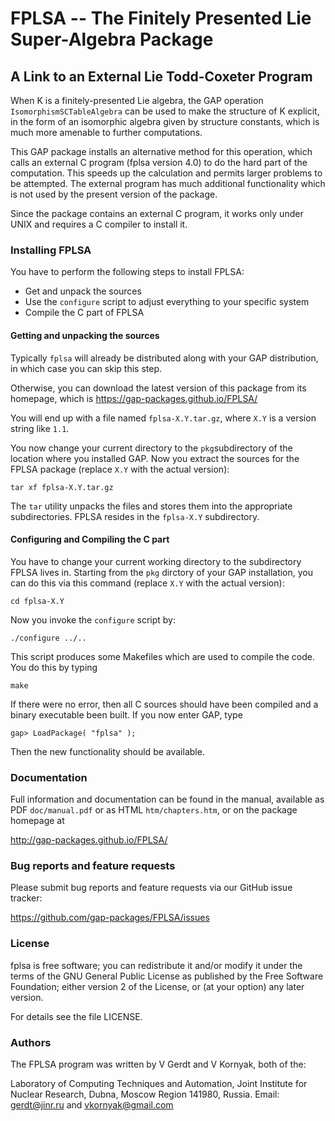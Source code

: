 # FPLSA -- The Finitely Presented Lie Super-Algebra Package
## A Link to an External Lie Todd-Coxeter Program

When  K  is  a  finitely-presented  Lie  algebra,  the  GAP  operation
`IsomorphismSCTableAlgebra` can be used to make  the  structure  of  K
explicit, in the form of an  isomorphic  algebra  given  by  structure
constants, which is much more amenable to further computations.

This GAP package installs an alternative method  for  this  operation,
which calls an external C program (fplsa version 4.0) to do  the  hard
part of the computation. This speeds up the  calculation  and  permits
larger problems  to  be  attempted.  The  external  program  has  much
additional functionality which is not used by the present  version  of
the package.

Since the package contains an external C program, it works only  under
UNIX and requires a C compiler to install it.

### Installing FPLSA

You have to perform the following steps to install FPLSA:

 - Get and unpack the sources
 - Use the `configure` script to adjust everything to your specific 
   system
 - Compile the C part of FPLSA

#### Getting and unpacking the sources

Typically `fplsa` will already be distributed along with your GAP
distribution, in which case you can skip this step.

Otherwise, you can download the latest version of this package from
its homepage, which is
  <https://gap-packages.github.io/FPLSA/>

You will end up with a file named `fplsa-X.Y.tar.gz`, where `X.Y` is
a version string like `1.1`.

You now change your current directory to the `pkg`subdirectory of the
location where you installed GAP. Now you extract the sources for the
FPLSA package (replace `X.Y` with the actual version):

    tar xf fplsa-X.Y.tar.gz

The `tar` utility  unpacks  the  files  and  stores  them  into  the
appropriate subdirectories. FPLSA resides in the `fplsa-X.Y`
subdirectory.


#### Configuring and Compiling the C part

You have to change your current working directory to the subdirectory
FPLSA lives in. Starting from the `pkg` dirctory of your GAP
installation, you can do this via this command (replace `X.Y` with
the actual version):

    cd fplsa-X.Y

Now you invoke the `configure` script by:

    ./configure ../..

This script produces some Makefiles which  are  used  to  compile  the
code. You do this by typing

    make

If there were no error, then all C sources should have been compiled
and a binary executable been built.  If you now enter GAP, type

    gap> LoadPackage( "fplsa" );

Then the new functionality should be available.


### Documentation

Full information and documentation can be found in the manual, available
as PDF `doc/manual.pdf` or as HTML `htm/chapters.htm`, or on the package
homepage at

  <http://gap-packages.github.io/FPLSA/>


### Bug reports and feature requests

Please submit bug reports and feature requests via our GitHub issue tracker:

  <https://github.com/gap-packages/FPLSA/issues>


### License

fplsa is free software; you can redistribute it and/or modify
it under the terms of the GNU General Public License as published by
the Free Software Foundation; either version 2 of the License, or
(at your option) any later version.

For details see the file LICENSE.


### Authors

The FPLSA program was written by V Gerdt and V Kornyak, both of the:

Laboratory of Computing Techniques and Automation,
Joint Institute for Nuclear Research, Dubna, Moscow Region 141980,
Russia. Email: <gerdt@jinr.ru> and <vkornyak@gmail.com>

